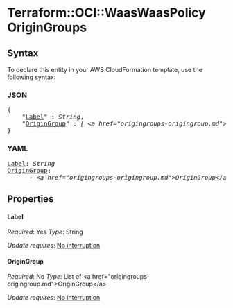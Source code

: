 # Terraform::OCI::WaasWaasPolicy OriginGroups

## Syntax

To declare this entity in your AWS CloudFormation template, use the following syntax:

### JSON

<pre>
{
    "<a href="#label" title="Label">Label</a>" : <i>String</i>,
    "<a href="#origingroup" title="OriginGroup">OriginGroup</a>" : <i>[ &lt;a href=&#34;origingroups-origingroup.md&#34;&gt;OriginGroup&lt;/a&gt;, ... ]</i>
}
</pre>

### YAML

<pre>
<a href="#label" title="Label">Label</a>: <i>String</i>
<a href="#origingroup" title="OriginGroup">OriginGroup</a>: <i>
      - &lt;a href=&#34;origingroups-origingroup.md&#34;&gt;OriginGroup&lt;/a&gt;</i>
</pre>

## Properties

#### Label

_Required_: Yes
_Type_: String

_Update requires_: [No interruption](https://docs.aws.amazon.com/AWSCloudFormation/latest/UserGuide/using-cfn-updating-stacks-update-behaviors.html#update-no-interrupt)

#### OriginGroup

_Required_: No
_Type_: List of &lt;a href=&#34;origingroups-origingroup.md&#34;&gt;OriginGroup&lt;/a&gt;

_Update requires_: [No interruption](https://docs.aws.amazon.com/AWSCloudFormation/latest/UserGuide/using-cfn-updating-stacks-update-behaviors.html#update-no-interrupt)

